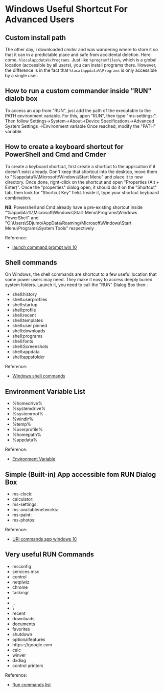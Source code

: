 # Windows Useful Shortcut For Advanced Users


## Custom install path

The other day, I downloaded *cmder* and was wandering where to store it so that it can in a predictable place and safe from accidental deletion.
Here come, `%localappdata%\Programs`. Just like `%programfiles%`, which is a global location (accessible by all users), you can install programs there. However, the difference is in the fact that `%localappdata%\Programs` is only accessible by a single user.


## How to run a custom commander inside "RUN" dialob box

To access an app from "RUN", just add the path of the executable to the PATH environment variable.
For this, apon "RUN", then type "ms-settings:". Then follow Settings->System->About->Device Specifications->Advanced System Settings
->Environment variable
Once reached, modify the "PATH" variable.



## How to create a keyboard shortcut for PowerShell and Cmd and Cmder

To create a keyboard shortcut, first create a shortcut to the application if it doesn't exist already.
Don't keep that shortcut into the desktop, move them to "%appdata%\Microsoft\Windows\Start Menu\" and place it to new directory.
Once done, right-click on the shortcut and open "Properties (Alt + Enter)". 
Once the "properties" dialog open, it should do it on the "Shortcut" tab, then look for "Shortcut Key" field. 
Inside it, type your shortcut keyboard combination.

**NB**: Powershell and Cmd already have a pre-existing shortcut inside "%appdata%\Microsoft\Windows\Start Menu\Programs\Windows PowerShell" and "C:\Users\SDjumo\AppData\Roaming\Microsoft\Windows\Start Menu\Programs\System Tools" respectively


Reference:
* [launch command prompt win 10](https://www.windowscentral.com/how-launch-command-prompt-standard-and-admin-windows-10)



## Shell commands

On Windows, the shell commands are shortcut to a few useful location that some power users may need.
They make it easy to access deeply buried system folders.
Launch it, you need to call the "RUN" Dialog Box then :

* shell:history
* shell:userprofiles
* shell:startup
* shell:profile
* shell:recent
* shell:templates
* shell:user pinned
* shell:downloads
* shell:programs
* shell:fonts
* shell:Screenshots
* shell:appdata
* shell:appsfolder



Reference:
* [Windows shell commands](https://windowsloop.com/windows-shell-commands/)


## Environment Variable List

* %homedrive%
* %systemdrive%
* %systemroot%
* %windir%
* %temp%
* %userprofile%
* %homepath%
* %appdata%

Reference:
* [Environment Variable](https://windowsloop.com/list-of-all-environment-variables-in-windows-10/)


## Simple (Built-in) App accessible fom RUN Dialog Box


* ms-clock:
* calculator:
* ms-settings:
* ms-availablenetworks:
* ms-paint:
* ms-photos:




Reference:
* [URI commands app windows 10](https://windowsloop.com/list-of-app-uri-commands-windows-10/)


## Very useful RUN Commands

* msconfig
* services.msc
* control
* netplwiz
* chrome
* taskmgr
* .
* ..
* \
* recent
* downloads
* documents
* favorites
* shutdown
* optionalfeatures
* https:://google.com
* calc
* winver
* dxdiag
* control printers


Reference:
* [Run commands list](https://allthings.how/windows-11-run-commands-list/)